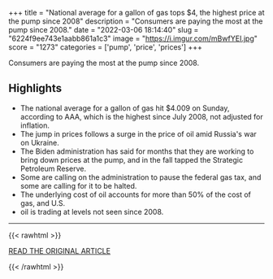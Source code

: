 +++
title = "National average for a gallon of gas tops $4, the highest price at the pump since 2008"
description = "Consumers are paying the most at the pump since 2008."
date = "2022-03-06 18:14:40"
slug = "6224f9ee743e1aabb861a1c3"
image = "https://i.imgur.com/mBwfYEI.jpg"
score = "1273"
categories = ['pump', 'price', 'prices']
+++

Consumers are paying the most at the pump since 2008.

## Highlights

- The national average for a gallon of gas hit $4.009 on Sunday, according to AAA, which is the highest since July 2008, not adjusted for inflation.
- The jump in prices follows a surge in the price of oil amid Russia's war on Ukraine.
- The Biden administration has said for months that they are working to bring down prices at the pump, and in the fall tapped the Strategic Petroleum Reserve.
- Some are calling on the administration to pause the federal gas tax, and some are calling for it to be halted.
- The underlying cost of oil accounts for more than 50% of the cost of gas, and U.S.
- oil is trading at levels not seen since 2008.

---

{{< rawhtml >}}
  <p class="article-category">
    <a target="_blank" href="https://www.cnbc.com/2022/03/06/national-average-for-a-gallon-of-gas-tops-4-the-highest-price-at-the-pump-since-2008.html">READ THE ORIGINAL ARTICLE</a>
  </p>
{{< /rawhtml >}}
